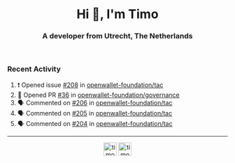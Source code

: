 <h1 align="center">Hi 👋, I'm Timo</h1>
<h3 align="center">A developer from Utrecht, The Netherlands</h3>
<br/>
<!-- https://github.com/rahuldkjain/github-profile-readme-generator --!>

<!--  <p align="left"><img src="https://github-readme-stats.vercel.app/api?username=timoglastra&show_icons=true&count_private=true&" alt="timoglastra" /></p> --!>

<!--
Github language stats
<p align="left"><img src="https://github-readme-stats.vercel.app/api/top-langs/?username=timoglastra&layout=compact" alt="timoglastra" /><p>
-->

<!-- Codestats language stats -->
<!-- <p align="left"><img src="https://codestats-readme.vercel.app/api/top-langs/?username=timoglastra&layout=compact&language_count=12" alt="timoglastra" /><p>    --!>
  
<h3>Recent Activity</h3>

<!--START_SECTION:activity-->
1. ❗ Opened issue [#208](https://github.com/openwallet-foundation/tac/issues/208) in [openwallet-foundation/tac](https://github.com/openwallet-foundation/tac)
2. 💪 Opened PR [#36](https://github.com/openwallet-foundation/governance/pull/36) in [openwallet-foundation/governance](https://github.com/openwallet-foundation/governance)
3. 🗣 Commented on [#206](https://github.com/openwallet-foundation/tac/issues/206#issuecomment-2579825619) in [openwallet-foundation/tac](https://github.com/openwallet-foundation/tac)
4. 🗣 Commented on [#205](https://github.com/openwallet-foundation/tac/issues/205#issuecomment-2579825401) in [openwallet-foundation/tac](https://github.com/openwallet-foundation/tac)
5. 🗣 Commented on [#204](https://github.com/openwallet-foundation/tac/issues/204#issuecomment-2579824954) in [openwallet-foundation/tac](https://github.com/openwallet-foundation/tac)
<!--END_SECTION:activity-->

---

<p align="center">
<a href="https://twitter.com/timoglastra" target="blank"><img align="center" src="https://cdn.jsdelivr.net/npm/simple-icons@3.0.1/icons/twitter.svg" alt="timoglastra" height="30" width="30" /></a>
<a href="https://linkedin.com/in/timoglastra" target="blank"><img align="center" src="https://cdn.jsdelivr.net/npm/simple-icons@3.0.1/icons/linkedin.svg" alt="timoglastra" height="30" width="30" /></a>
</p>



